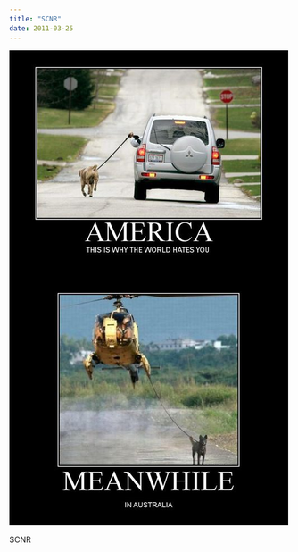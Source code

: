 ```yaml
---
title: "SCNR"
date: 2011-03-25
---
```


![2011-03-25-3dfevfoi.jpeg](/images/2011-03-25-3dfevfoi.jpeg)

SCNR